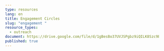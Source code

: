 ```yaml
---
type: resources
lang: en
title: Engagement Circles
slug: "engagement "
resource_types:
  - outreach
document: https://drive.google.com/file/d/1gBesBo37UVJSPgbz9iQILK8Szc9BXnrI/view?usp=sharing
published: true
---
```

